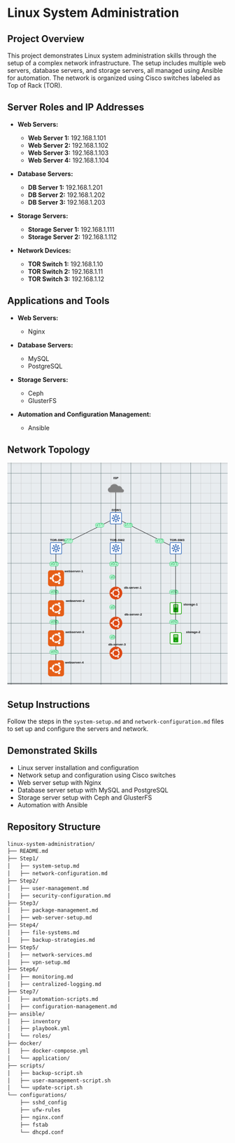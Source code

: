 # Linux System Administration 

## Project Overview

This project demonstrates Linux system administration skills through the setup of a complex network infrastructure. The setup includes multiple web servers, database servers, and storage servers, all managed using Ansible for automation. The network is organized using Cisco switches labeled as Top of Rack (TOR).

## Server Roles and IP Addresses

- **Web Servers:**
  - **Web Server 1:** 192.168.1.101
  - **Web Server 2:** 192.168.1.102
  - **Web Server 3:** 192.168.1.103
  - **Web Server 4:** 192.168.1.104

- **Database Servers:**
  - **DB Server 1:** 192.168.1.201
  - **DB Server 2:** 192.168.1.202
  - **DB Server 3:** 192.168.1.203

- **Storage Servers:**
  - **Storage Server 1:** 192.168.1.111
  - **Storage Server 2:** 192.168.1.112

- **Network Devices:**
  - **TOR Switch 1:** 192.168.1.10
  - **TOR Switch 2:** 192.168.1.11
  - **TOR Switch 3:** 192.168.1.12

## Applications and Tools

- **Web Servers:**
  - Nginx

- **Database Servers:**
  - MySQL
  - PostgreSQL

- **Storage Servers:**
  - Ceph
  - GlusterFS

- **Automation and Configuration Management:**
  - Ansible

## Network Topology

![Network Topology](/assets/Network-Overview.png)

## Setup Instructions

Follow the steps in the `system-setup.md` and `network-configuration.md` files to set up and configure the servers and network.

## Demonstrated Skills

- Linux server installation and configuration
- Network setup and configuration using Cisco switches
- Web server setup with Nginx
- Database server setup with MySQL and PostgreSQL
- Storage server setup with Ceph and GlusterFS
- Automation with Ansible

## Repository Structure
```bash
linux-system-administration/
├── README.md
├── Step1/
│   ├── system-setup.md
│   ├── network-configuration.md
├── Step2/
│   ├── user-management.md
│   ├── security-configuration.md
├── Step3/
│   ├── package-management.md
│   ├── web-server-setup.md
├── Step4/
│   ├── file-systems.md
│   ├── backup-strategies.md
├── Step5/
│   ├── network-services.md
│   ├── vpn-setup.md
├── Step6/
│   ├── monitoring.md
│   ├── centralized-logging.md
├── Step7/
│   ├── automation-scripts.md
│   ├── configuration-management.md
├── ansible/
│   ├── inventory
│   ├── playbook.yml
│   └── roles/
├── docker/
│   ├── docker-compose.yml
│   └── application/
├── scripts/
│   ├── backup-script.sh
│   ├── user-management-script.sh
│   └── update-script.sh
└── configurations/
    ├── sshd_config
    ├── ufw-rules
    ├── nginx.conf
    ├── fstab
    └── dhcpd.conf
```